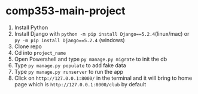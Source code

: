 # comp353-main-project

1. Install Python
2. Install Django with `python -m pip install Django==5.2.4`(linux/mac) or `py -m pip install Django==5.2.4` (windows)
3. Clone repo
4. Cd into `project_name`
5. Open Powershell and type `py manage.py migrate` to init the db
6. Type `py manage.py populate` to add fake data
7. Type `py manage.py runserver` to run the app
8. Click on `http://127.0.0.1:8000/` in the terminal and it will bring to home page which is `http://127.0.0.1:8000/club` by default
